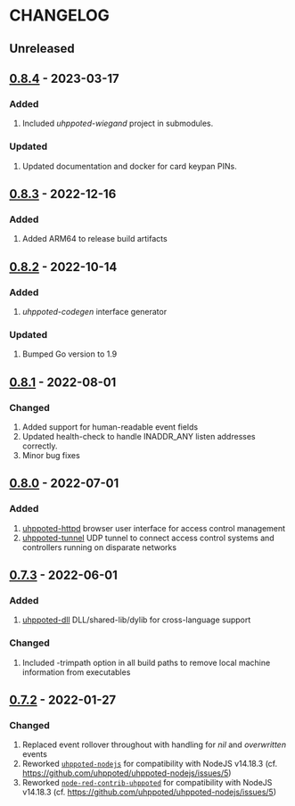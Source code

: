 # CHANGELOG

## Unreleased


## [0.8.4](https://github.com/uhppoted/uhppoted/releases/tag/v0.8.4) - 2023-03-17

### Added
1. Included _uhppoted-wiegand_ project in submodules.

### Updated
1. Updated documentation and docker for card keypan PINs.


## [0.8.3](https://github.com/uhppoted/uhppoted/releases/tag/v0.8.3) - 2022-12-16

### Added
1. Added ARM64 to release build artifacts


## [0.8.2](https://github.com/uhppoted/uhppoted/releases/tag/v0.8.2) - 2022-10-14

### Added
1. _uhppoted-codegen_ interface generator

### Updated
1. Bumped Go version to 1.9

## [0.8.1](https://github.com/uhppoted/uhppoted/releases/tag/v0.8.1) - 2022-08-01

### Changed
1. Added support for human-readable event fields
2. Updated health-check to handle INADDR_ANY listen addresses correctly.
3. Minor bug fixes


## [0.8.0](https://github.com/uhppoted/uhppoted/releases/tag/v0.8.0) - 2022-07-01

### Added
1. [uhppoted-httpd](https://github.com/uhppoted/uhppoted-httpd) browser user interface for access control management
2. [uhppoted-tunnel](https://github.com/uhppoted/uhppoted-tunnel) UDP tunnel to connect access control systems and controllers
running on disparate networks


## [0.7.3](https://github.com/uhppoted/uhppoted/releases/tag/v0.7.3) - 2022-06-01

### Added
1. [uhppoted-dll](https://github.com/uhppoted/uhppoted-dll) DLL/shared-lib/dylib for cross-language
   support

### Changed
1. Included -trimpath option in all build paths to remove local machine information from executables


## [0.7.2](https://github.com/uhppoted/uhppoted/releases/tag/v0.7.2) - 2022-01-27

### Changed

1. Replaced event rollover throughout with handling for _nil_ and _overwritten_ events
2. Reworked [`uhppoted-nodejs`](https://github.com/uhppoted/uhppoted-nodejs) for compatibility with NodeJS v14.18.3
   (cf. https://github.com/uhppoted/uhppoted-nodejs/issues/5)
3. Reworked [`node-red-contrib-uhppoted`](https://github.com/uhppoted/node-red-contrib-uhppoted) for compatibility with NodeJS v14.18.3
   (cf. https://github.com/uhppoted/uhppoted-nodejs/issues/5)


